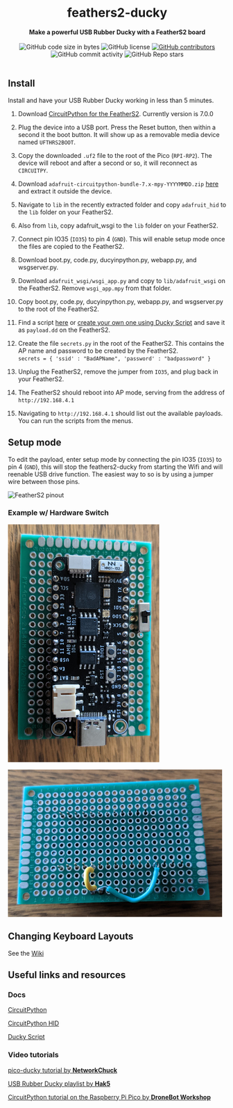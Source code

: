 <h1 align="center">feathers2-ducky</h1>

<div align="center">
  <strong>Make a powerful USB Rubber Ducky with a FeatherS2 board</strong>
</div>

<br />

<div align="center">
  <img alt="GitHub code size in bytes" src="https://img.shields.io/github/languages/code-size/dbisu/feathers2-ducky">
  <img alt="GitHub license" src="https://img.shields.io/github/license/dbisu/feathers2-ducky">
  <a href="https://github.com/dbisu/pico-ducky/graphs/contributors"><img alt="GitHub contributors" src="https://img.shields.io/github/contributors/dbisu/feathers2-ducky"></a>
  <img alt="GitHub commit activity" src="https://img.shields.io/github/commit-activity/m/dbisu/featherse-ducky">
  <img alt="GitHub Repo stars" src="https://img.shields.io/github/stars/dbisu/feathers2-ducky">
</div>

<br />

## Install

Install and have your USB Rubber Ducky working in less than 5 minutes.

1. Download [CircuitPython for the FeatherS2](https://circuitpython.org/board/unexpectedmaker_feathers2/). Currently version is 7.0.0

2. Plug the device into a USB port. Press the Reset button, then within a second it the boot button. It will show up as a removable media device named `UFTHRS2BOOT`.

3. Copy the downloaded `.uf2` file to the root of the Pico (`RPI-RP2`). The device will reboot and after a second or so, it will reconnect as `CIRCUITPY`.

4. Download `adafruit-circuitpython-bundle-7.x-mpy-YYYYMMDD.zip` [here](https://github.com/adafruit/Adafruit_CircuitPython_Bundle/releases/latest) and extract it outside the device.

5. Navigate to `lib` in the recently extracted folder and copy `adafruit_hid` to the `lib` folder on your FeatherS2.

6. Also from `lib`, copy adafruit_wsgi to the `lib` folder on  your FeatherS2.

7. Connect pin IO35 (`IO35`) to pin 4 (`GND`).  This will enable setup mode once the files are copied to the FeatherS2.

8. Download boot.py, code.py, ducyinpython.py, webapp.py, and wsgserver.py.

9. Download `adafruit_wsgi/wsgi_app.py` and copy to `lib/adafruit_wsgi` on the FeatherS2.  Remove `wsgi_app.mpy` from that folder.

10. Copy boot.py, code.py, ducyinpython.py, webapp.py, and wsgserver.py to the root of the FeatherS2.

11. Find a script [here](https://github.com/hak5darren/USB-Rubber-Ducky/wiki/Payloads) or [create your own one using Ducky Script](https://github.com/hak5darren/USB-Rubber-Ducky/wiki/Duckyscript) and save it as `payload.dd` on the FeatherS2.

12. Create the file `secrets.py` in the root of the FeatherS2.  This contains the AP name and password to be created by the FeatherS2.   
`secrets = {
    'ssid' : "BadAPName",
    'password' : "badpassword"
}`

13. Unplug the FeatherS2, remove the jumper from `IO35`, and plug back in your FeatherS2.

14. The FeatherS2 should reboot into AP mode, serving from the address of `http://192.168.4.1`

15. Navigating to `http://192.168.4.1` should list out the available payloads.  You can run the scripts from the menus.



## Setup mode

To edit the payload, enter setup mode by connecting the pin IO35 (`IO35`) to pin 4 (`GND`), this will stop the feathers2-ducky from starting the Wifi and will reenable USB drive function.
The easiest way to so is by using a jumper wire between those pins.

![FeatherS2 pinout](https://feathers2.io/images/feathers2_pinout_extended2.jpg)

### Example w/ Hardware Switch

![FeatherS2 switch front](images/feathers2ducky-front.png)

![FeatherS2 switch back](images/feathers2ducky-back.png)

## Changing Keyboard Layouts

See the [Wiki](https://github.com/dbisu/feathers2-ducky/wiki)

## Useful links and resources

### Docs

[CircuitPython](https://circuitpython.readthedocs.io/en/6.3.x/README.html)

[CircuitPython HID](https://learn.adafruit.com/circuitpython-essentials/circuitpython-hid-keyboard-and-mouse)

[Ducky Script](https://github.com/hak5darren/USB-Rubber-Ducky/wiki/Duckyscript)

### Video tutorials

[pico-ducky tutorial by **NetworkChuck**](https://www.youtube.com/watch?v=e_f9p-_JWZw)

[USB Rubber Ducky playlist by **Hak5**](https://www.youtube.com/playlist?list=PLW5y1tjAOzI0YaJslcjcI4zKI366tMBYk)

[CircuitPython tutorial on the Raspberry Pi Pico by **DroneBot Workshop**](https://www.youtube.com/watch?v=07vG-_CcDG0)
